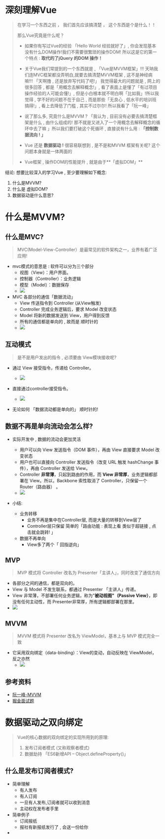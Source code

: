 # 深刻理解Vue

> 在学习一个东西之前 ， 我们首先应该搞清楚 ， 这个东西是个是什么！！
>
> 那么Vue究竟是什么呢？
>
> - 如果你有写过Vue的经验 「Hello World 经验就好了」, 你会发现基本没有什么DOM操作!我们不需要很繁琐的操作DOM!	所以这是它的第一个特点 : **取代的了jQuery 的DOM 操作！**
>
> - 关于Vue我们常提到的一个东西就是 , 「Vue是MVVM框架」!!! 天呐我们连MVC框架都没弄明白,就要去搞清楚MVVM框架 , 这不是神经病嘛!!!  「天啊撸 , 还是放弃写代码了吧!」  我觉得最大的问题就是 , 网上的很多回答 , 都是「用概念去解释概念!」, 看了表面上是懂了「有过项目操作经验的人可能会懂!」,  但是小白根本就不明白啊「比如我」!所以我觉得 , 学不好的问题不在于自己 , 而是那些「无良心 , 低水平的培训班搞得!」, 看上去降低了门槛 , 其实不过尔尔!  所以我看了「阮一峰」
> - 说了那么多, 究竟什么是MVVM ?   「我认为 , 目前没有必要去搞清楚框架是什么 , 由什么组成的! 那不就是又进入了一个用概念去解释概念的循环中去了嘛 」所以我们要打破这个死循环 , 直接说有什么用 : **「控制数据流向 !  」**
> - Vue 还是 **数据驱动 !**  很容易联想到 , 是不是和MVVM 框架有关呢?  这个问题本身就是一体两面的
> - Vue框架 , 操作DOM的性能提升 , 就是由于**「虚拟DOM」** 



结论: 想要比较深入的学习Vue , 至少要理解如下概念:

1. 什么是MVVM?
2. 什么是 虚拟DOM?
3. 数据驱动是什么意思?





# 什么是MVVM?

## 什么是MVC?

> MVC(Model-View-Controller）是最常见的软件架构之一，业界有着广泛应用!

- mvc模式的意思是 : 软件可以分为三个部分
  - 视图（View）：用户界面。
  - 控制器（Controller）：业务逻辑
  - 模型（Model）：数据保存
  - ![](assets\MVC-1.jpg)
- MVC 各部分的通信「数据流动」
  - View 传送指令到 Controller  (从View触发)
  - Controller 完成业务逻辑后，要求 Model 改变状态
  - Model 将新的数据发送到 View，用户得到反馈
  - 所有的通信都是单向的 ,  故而是 顺时针的
  - ![](assets\MVC-2.jpg)

## 互动模式

> 是不是用户发出的指令 , 必须要由 View模块接收呢?



- 通过 View 接受指令，传递给 Controller。
  - ![](assets\MVC-3.jpg)

- 直接通过controller接受指令。
  - ![](assets\MVC-4.jpg)

- 无论如何 「数据流动都是单向的」 顺时针的!



## 数据不再是单向流动会怎么样?

- 实际开发中 , 数据的流动会更加灵活
  - 用户可以向 View 发送指令（DOM 事件），再由 View 直接要求 Model 改变状态
  - 用户也可以直接向 Controller 发送指令（改变 URL 触发 hashChange 事件），再由 Controller 发送给 View。
  -  Controller **非常薄**，只起到路由的作用，而 **View 非常厚**，业务逻辑都部署在 View。所以，Backbone 索性取消了 Controller，只保留一个 Router（路由器） 。
  - ![](assets\mvc-5.jpg)

- 小结:
  - 业务转移
    - 业务不再是集中在Controller层, 而是大量的转移到View层了
    - Controller层只保留 简单的「路由功能 : 表现上看 类似于超链接 , 点击就会跳转! 」
  - 数据不再单向
    - View多了两个「 回指逆向」



## MVP

> MVP 模式将 Controller 改名为 Presenter「主讲人」，同时改变了通信方向

- 各部分之间的通信，都是双向的。
- View 与 Model 不发生联系，都通过 Presenter 「主讲人」传递。
- View 非常薄，不部署任何业务逻辑，称为"**被动视图"（Passive View）**，即没有任何主动性，而 Presenter非常厚，所有逻辑都部署在那里。
- ![](assets\MVC-6.jpg)



## MVVM

> MVVM 模式将 Presenter 改名为 ViewModel，基本上与 MVP 模式完全一致

- 它采用双向绑定（data-binding）：View的变动，自动反映在 ViewModel，反之亦然
  - ![](assets\MVC-7.jpg)

## 参考资料

- [阮一峰-MVVM](https://www.ruanyifeng.com/blog/2015/02/mvcmvp_mvvm.html)
- [掘金面试题](https://juejin.im/post/5d59f2a451882549be53b170#heading-20)





# 数据驱动之双向绑定

> Vue的核心数据的双向绑定的实现所用到的原理:
>
> 1. 发布订阅者模式 (又称观察者模式)
> 2. 数据劫持  「ES6新增API – Object.defineProperty()」



## 什么是发布订阅者模式?

- 简单理解
  - 有人发布
  - 有人订阅
  - 一旦有人发布,订阅者就可以收到消息
  - 主动权在发布者手里
- 简单例子
  - 订阅报纸
  - 报社有新报纸发行了 , 会送一份给你
- 